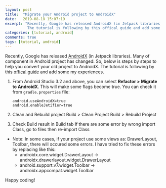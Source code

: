 ```yaml
---
layout: post
title:  "Migrate your Android project to AndroidX"
date:   2019-08-18 15:07:19
excerpt: "Recently, Google has released AndroidX (in Jetpack libraries). Many of component in Android project has changed. So, below is steps by steps to help you convert your old project to AndroidX.
          The tutorial is following by this offical guide and add some my experiences."
categories: [tutorial, android]
comments: true
tags: [tutorial, android]
---
```

Recently, Google has released [AndroidX](https://developer.android.com/jetpack/androidx) (in Jetpack libraries). Many of component in Android project has changed. So, below is steps by steps to help you convert your old project to AndroidX.
The tutorial is following by this [offical guide](https://developer.android.com/jetpack/androidx/migrate) and add some my experiences.

1. From Android Studio 3.2 and above, you can select **Refactor > Migrate to AndroidX**. This will make some flags become true. You can check it from `gradle.properties` file:
    ```
    android.useAndroidX=true
    android.enableJetifier=true
    ```

2. Clean and Rebuild project
Build > Clean Project
Build > Rebuild Project

3. Check Build result in Build tab
If there are some error by wrong import Class, go to files then re-import Class

* Note: In some cases, if your project use some views as: DrawerLayout, Toolbar, there will occured some errors.
 I have tried to fix these errors by replacing like this:
    - androidx.core.widget.DrawerLayout -> androidx.drawerlayout.widget.DrawerLayout
    - android.support.v7.widget.Toolbar -> androidx.appcompat.widget.Toolbar
    
Happy coding!

